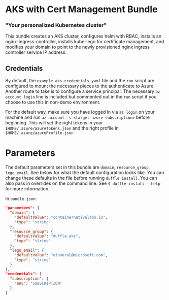 # AKS with Cert Management Bundle
### "Your personalized Kubernetes cluster"

This bundle creates an AKS cluster, configures helm with RBAC, installs an nginx-ingress-controller, installs kube-lego for certificate management, and modifies your domain to point to the newly provisioned nginx ingress controller service IP address.

## Credentials
By default, the `example-aks-credentials.yaml` file and the `run` script are configured to mount the necessary pieces to the authenticate to Azure. Another route to take is to configure a service principal. The necessary `az account login` line is included but commented out in the `run` script if you choose to use this in non-demo environment.

For the default way, make sure you have logged in via `az login` on your machine and run `az account -s <target-azure-subscription>` before beginning. This will set the right tokens in your `$HOME/.azure/azureTokens.json` and the right profile in `$HOME/.azure/azureProfile.json`

# Parameters
The default parameters set in this bundle are `domain`, `resource_group`, `lego_email`. See below for what the default configuration looks like. You can change these defaults in the file before running `duffle install`. You can also pass in overrides on the command line. See `$ duffle install --help` for more information.

In `bundle.json`:
```json
"parameters": {
  "domain": {
    "defaultValue": "containernativelabs.io",
    "type": "string"
  },
  "resource_group": {
    "defaultValue": "duffle-aks",
    "type": "string"
  },
  "lego_email": {
    "defaultValue": "minooral@microsoft.com",
    "type": "string"
  }
},
"credentials": {
  "subscription": {
    "env": "SUBSCRIPTION"
  }
}
```
